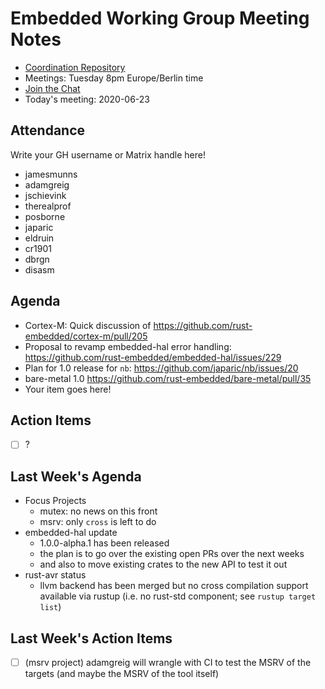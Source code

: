 # Embedded Working Group Meeting Notes

* [Coordination Repository]
* Meetings: Tuesday 8pm Europe/Berlin time
* [Join the Chat]
* Today's meeting: 2020-06-23

[Coordination Repository]: https://github.com/rust-embedded/wg
[Join the Chat]: https://riot.im/app/#/room/#rust-embedded:matrix.org
[Meeting Agenda]: #

## Attendance

Write your GH username or Matrix handle here!

* jamesmunns
* adamgreig
* jschievink
* therealprof
* posborne
* japaric
* eldruin
* cr1901
* dbrgn
* disasm

## Agenda

* Cortex-M: Quick discussion of https://github.com/rust-embedded/cortex-m/pull/205
* Proposal to revamp embedded-hal error handling: https://github.com/rust-embedded/embedded-hal/issues/229
* Plan for 1.0 release for `nb`: https://github.com/japaric/nb/issues/20
* bare-metal 1.0 https://github.com/rust-embedded/bare-metal/pull/35
* Your item goes here!

## Action Items

* [ ] ?

## Last Week's Agenda

* Focus Projects
    * mutex: no news on this front
    * msrv: only `cross` is left to do
* embedded-hal update
    * 1.0.0-alpha.1 has been released
    * the plan is to go over the existing open PRs over the next weeks
    * and also to move existing crates to the new API to test it out
* rust-avr status
    * llvm backend has been merged but no cross compilation support available via rustup (i.e. no rust-std component; see `rustup target list`)

## Last Week's Action Items

* [ ] (msrv project) adamgreig will wrangle with CI to test the MSRV of the targets (and maybe the MSRV of the tool itself)
